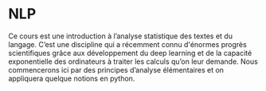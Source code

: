 # NLP
Ce cours est une introduction à l’analyse statistique des textes et du langage. C’est une discipline qui a récemment connu d'énormes progrès scientifiques grâce aux développement du deep learning et de la capacité exponentielle des ordinateurs à traiter les calculs qu’on leur demande. Nous commencerons ici par des principes d’analyse élémentaires et on appliquera quelque notions en python.
